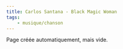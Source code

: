 ```yaml
---
title: Carlos Santana - Black Magic Woman
tags:
    - musique/chanson
---
```


Page créée automatiquement, mais vide.
